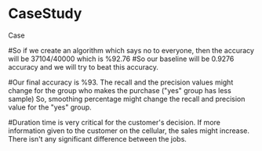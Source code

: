 # CaseStudy
Case

#So if we create an algorithm which says no to everyone, then the accuracy will be 37104/40000 which is %92.76
#So our baseline will be 0.9276 accuracy and we will try to beat this accuracy.

#Our final accuracy is %93. The recall and the precision values might change for the group who makes the purchase ("yes" group has less sample) So, smoothing percentage might change the recall and precision value for the "yes" group.

#Duration time is very critical for the customer's decision. If more information given to the customer on the cellular, the sales might increase. There isn't any significant difference between the jobs.

